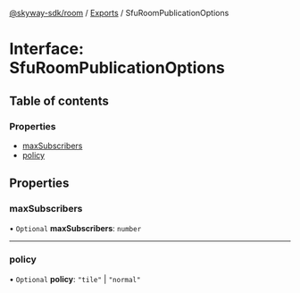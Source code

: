 [@skyway-sdk/room](../README.md) / [Exports](../modules.md) / SfuRoomPublicationOptions

# Interface: SfuRoomPublicationOptions

## Table of contents

### Properties

- [maxSubscribers](SfuRoomPublicationOptions.md#maxsubscribers)
- [policy](SfuRoomPublicationOptions.md#policy)

## Properties

### maxSubscribers

• `Optional` **maxSubscribers**: `number`

___

### policy

• `Optional` **policy**: ``"tile"`` \| ``"normal"``
